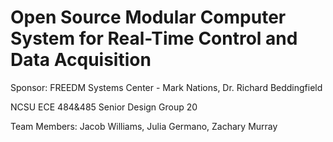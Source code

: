 #  Open Source Modular Computer System for Real-Time Control and Data Acquisition

Sponsor: FREEDM Systems Center - Mark Nations, Dr. Richard Beddingfield

NCSU ECE 484&485 Senior Design Group 20

Team Members: Jacob Williams, Julia Germano, Zachary Murray


